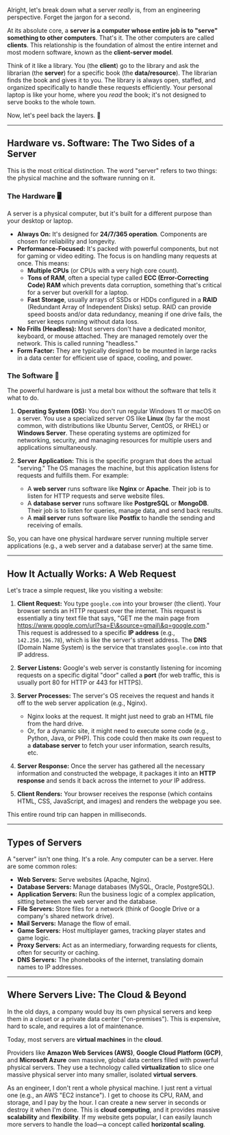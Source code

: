 Alright, let's break down what a server *really* is, from an engineering perspective. Forget the jargon for a second.

At its absolute core, a **server is a computer whose entire job is to "serve" something to other computers**. That's it. The other computers are called **clients**. This relationship is the foundation of almost the entire internet and most modern software, known as the **client-server model**.

Think of it like a library. You (the **client**) go to the library and ask the librarian (the **server**) for a specific book (the **data/resource**). The librarian finds the book and gives it to you. The library is always open, staffed, and organized specifically to handle these requests efficiently. Your personal laptop is like your home, where you *read* the book; it's not designed to serve books to the whole town.

Now, let's peel back the layers. 🧐

-----

## Hardware vs. Software: The Two Sides of a Server

This is the most critical distinction. The word "server" refers to two things: the physical machine and the software running on it.

### The Hardware 🖥️

A server is a physical computer, but it's built for a different purpose than your desktop or laptop.

  * **Always On:** It's designed for **24/7/365 operation**. Components are chosen for reliability and longevity.
  * **Performance-Focused:** It's packed with powerful components, but not for gaming or video editing. The focus is on handling many requests at once. This means:
      * **Multiple CPUs** (or CPUs with a very high core count).
      * **Tons of RAM**, often a special type called **ECC (Error-Correcting Code) RAM** which prevents data corruption, something that's critical for a server but overkill for a laptop.
      * **Fast Storage**, usually arrays of SSDs or HDDs configured in a **RAID** (Redundant Array of Independent Disks) setup. RAID can provide speed boosts and/or data redundancy, meaning if one drive fails, the server keeps running without data loss.
  * **No Frills (Headless):** Most servers don't have a dedicated monitor, keyboard, or mouse attached. They are managed remotely over the network. This is called running "headless."
  * **Form Factor:** They are typically designed to be mounted in large racks in a data center for efficient use of space, cooling, and power.

### The Software 📜

The powerful hardware is just a metal box without the software that tells it what to do.

1.  **Operating System (OS):** You don't run regular Windows 11 or macOS on a server. You use a specialized server OS like **Linux** (by far the most common, with distributions like Ubuntu Server, CentOS, or RHEL) or **Windows Server**. These operating systems are optimized for networking, security, and managing resources for multiple users and applications simultaneously.

2.  **Server Application:** This is the specific program that does the actual "serving." The OS manages the machine, but this application listens for requests and fulfills them. For example:

      * A **web server** runs software like **Nginx** or **Apache**. Their job is to listen for HTTP requests and serve website files.
      * A **database server** runs software like **PostgreSQL** or **MongoDB**. Their job is to listen for queries, manage data, and send back results.
      * A **mail server** runs software like **Postfix** to handle the sending and receiving of emails.

So, you can have one physical hardware server running multiple server applications (e.g., a web server and a database server) at the same time.

-----

## How It Actually Works: A Web Request

Let's trace a simple request, like you visiting a website:

1.  **Client Request:** You type `google.com` into your browser (the client). Your browser sends an HTTP request over the internet. This request is essentially a tiny text file that says, "GET me the main page from https://www.google.com/url?sa=E\&source=gmail\&q=google.com." This request is addressed to a specific **IP address** (e.g., `142.250.196.78`), which is like the server's street address. The **DNS** (Domain Name System) is the service that translates `google.com` into that IP address.

2.  **Server Listens:** Google's web server is constantly listening for incoming requests on a specific digital "door" called a **port** (for web traffic, this is usually port 80 for HTTP or 443 for HTTPS).

3.  **Server Processes:** The server's OS receives the request and hands it off to the web server application (e.g., Nginx).

      * Nginx looks at the request. It might just need to grab an HTML file from the hard drive.
      * Or, for a dynamic site, it might need to execute some code (e.g., Python, Java, or PHP). This code could then make its *own* request to a **database server** to fetch your user information, search results, etc.

4.  **Server Response:** Once the server has gathered all the necessary information and constructed the webpage, it packages it into an **HTTP response** and sends it back across the internet to *your* IP address.

5.  **Client Renders:** Your browser receives the response (which contains HTML, CSS, JavaScript, and images) and renders the webpage you see.

This entire round trip can happen in milliseconds.

-----

## Types of Servers

A "server" isn't one thing. It's a role. Any computer can be a server. Here are some common roles:

  * **Web Servers:** Serve websites (Apache, Nginx).
  * **Database Servers:** Manage databases (MySQL, Oracle, PostgreSQL).
  * **Application Servers:** Run the business logic of a complex application, sitting between the web server and the database.
  * **File Servers:** Store files for a network (think of Google Drive or a company's shared network drive).
  * **Mail Servers:** Manage the flow of email.
  * **Game Servers:** Host multiplayer games, tracking player states and game logic.
  * **Proxy Servers:** Act as an intermediary, forwarding requests for clients, often for security or caching.
  * **DNS Servers:** The phonebooks of the internet, translating domain names to IP addresses.

-----

## Where Servers Live: The Cloud & Beyond

In the old days, a company would buy its own physical servers and keep them in a closet or a private data center ("on-premises"). This is expensive, hard to scale, and requires a lot of maintenance.

Today, most servers are **virtual machines** in the **cloud**.

Providers like **Amazon Web Services (AWS)**, **Google Cloud Platform (GCP)**, and **Microsoft Azure** own massive, global data centers filled with powerful physical servers. They use a technology called **virtualization** to slice one massive physical server into many smaller, isolated **virtual servers**.

As an engineer, I don't rent a whole physical machine. I just rent a virtual one (e.g., an AWS "EC2 instance"). I get to choose its CPU, RAM, and storage, and I pay by the hour. I can create a new server in seconds or destroy it when I'm done. This is **cloud computing**, and it provides massive **scalability** and **flexibility**. If my website gets popular, I can easily launch more servers to handle the load—a concept called **horizontal scaling**.